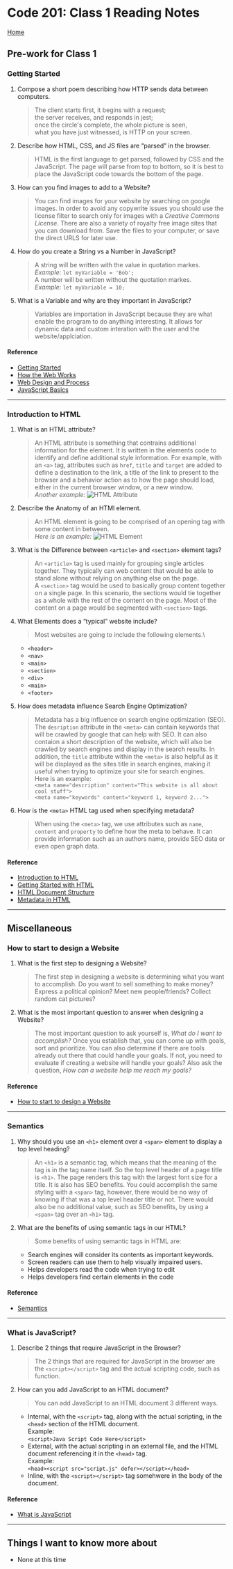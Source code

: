 # Code 201: Class 1 Reading Notes

[Home](https://mtorres6739.github.io/reading-notes/)

## Pre-work for Class 1

### Getting Started

1. Compose a short poem describing how HTTP sends data between computers.

    > The client starts first, it begins with a request;\
    the server receives, and responds in jest;\
    once the circle's complete, the whole picture is seen,\
    what you have just witnessed, is HTTP on your screen.
2. Describe how HTML, CSS, and JS files are “parsed” in the browser.

    > HTML is the first language to get parsed, followed by CSS and the JavaScript.  The page will parse from top to bottom, so it is best to place the JavaScript code towards the bottom of the page.
3. How can you find images to add to a Website?

    > You can find images for your website by searching on google images.  In order to avoid any copywrite issues you should use the license filter to search only for images with a *Creative Commons License*. There are also a variety of royalty free image sites that you can download from. Save the files to your computer, or save the direct URLS for later use.
4. How do you create a String vs a Number in JavaScript?

    > A string will be written with the value in quotation markes.\
    *Example:* ```let myVariable = 'Bob';```\
      A number will be written without the quotation markes.\
      *Example:* ```let myVariable = 10;```
5. What is a Variable and why are they important in JavaScript?

    > Variables are importation in JavaScript because they are what enable the program to do anything interesting.  It allows for dynamic data and custom interation with the user and the website/applciation.

#### Reference

- [Getting Started](https://developer.mozilla.org/en-US/docs/Learn/Getting_started_with_the_web/)
- [How the Web Works](https://developer.mozilla.org/en-US/docs/Learn/Getting_started_with_the_web/How_the_Web_works)
- [Web Design and Process](https://developer.mozilla.org/en-US/docs/Learn/Getting_started_with_the_web/What_will_your_website_look_like)
- [JavaScript Basics](https://developer.mozilla.org/en-US/docs/Learn/Getting_started_with_the_web/JavaScript_basics)

***

### Introduction to HTML

1. What is an HTML attribute?

    > An HTML attribute is something that contrains additional information for the element.  It is written in the elements code to identify and define additional style information. For example, with an ```<a>``` tag, attributes such as ```href```, ```title``` and ```target``` are added to define a destination to the link, a title of the link to present to the browser and a behavior action as to how the page should load, either in the current browser window, or a new window.\
    > *Another example:* ![HTML Attribute](https://developer.mozilla.org/en-US/docs/Learn/HTML/Introduction_to_HTML/Getting_started/grumpy-cat-attribute-small.png")
2. Describe the Anatomy of an HTMl element.

    > An HTML element is going to be comprised of an opening tag with some content in between.\
    *Here is an example:* ![HTML Element](https://developer.mozilla.org/en-US/docs/Learn/HTML/Introduction_to_HTML/Getting_started/grumpy-cat-small.png)
3. What is the Difference between ```<article>``` and ```<section>``` element tags?

    > An ```<article>``` tag is used mainly for grouping single articles together.  They typically can web content that would be able to stand alone without relying on anything else on the page.\
    A ```<section>``` tag would be used to basically group content together on a single page.  In this scenario, the sections would tie together as a whole with the rest of the content on the page.  Most of the content on a page would be segmented with ```<section>``` tags.
4. What Elements does a “typical” website include?
    > Most websites are going to include the following elements.\
    - ```<header>```
    - ```<nav>```
    - ```<main>```
    - ```<section>```
    - ```<div>```
    - ```<main>```
    - ```<footer>```
5. How does metadata influence Search Engine Optimization?

    > Metadata has a big influence on search engine optimization (SEO).  The ```desription``` attribute in the ```<meta>``` can contain keywords that will be crawled by google that can help with SEO. It can also contaion a short description of the website, which will also be crawled by search engines and display in the search results. In addition, the ```title``` attribute within the ```<meta>``` is also helpful as it will be displayed as the sites title in search engines, making it useful when trying to optimize your site for search engines.\
    Here is an example: \
    ```<meta name="description" content="This website is all about cool stuff">```\
    ```<meta name="keywords" content="keyword 1, keyword 2...">```
6. How is the ```<meta>``` HTML tag used when specifying metadata?
    > When using the ```<meta>``` tag, we use attributes such as ```name```, ```content``` and ```property``` to define how the meta to behave.  It can provide information such as an authors name, provide SEO data or even open graph data.

#### Reference

- [Introduction to HTML](https://developer.mozilla.org/en-US/docs/Learn/HTML/Introduction_to_HTML/)
- [Getting Started with HTML](https://developer.mozilla.org/en-US/docs/Learn/HTML/Introduction_to_HTML/Getting_started)
- [HTML Document Structure](https://developer.mozilla.org/en-US/docs/Learn/HTML/Introduction_to_HTML/Document_and_website_structure)
- [Metadata in HTML](https://developer.mozilla.org/en-US/docs/Learn/HTML/Introduction_to_HTML/The_head_metadata_in_HTML)

***

## Miscellaneous

### How to start to design a Website

1. What is the first step to designing a Website?
    > The first step in designing a website is determining what you want to accomplish.  Do you want to sell something to make money? Express a political opinion? Meet new people/friends? Collect random cat pictures?
2. What is the most important question to answer when designing a Website?
    >The most important question to ask yourself is, *What do I want to accomplish?* Once you establish that, you can come up with goals, sort and prioritize. You can also determine if there are tools already out there that could handle your goals. If not, you need to evaluate if creating a website will handle your goals? Also ask the question, *How can a website help me reach my goals?*

#### Reference

- [How to start to design a Website](https://developer.mozilla.org/en-US/docs/Learn/Common_questions/Thinking_before_coding)

***

### Semantics

1. Why should you use an ```<h1>``` element over a ```<span>``` element to display a top level heading?
    > An ```<h1>``` is a semantic tag, which means that the meaning of the tag is in the tag name itself.  So the top level header of a page title is ```<h1>```.  The page renders this tag with the largest font size for a title.  It is also has SEO benefits.  You could accomplish the same styling with a ```<span>``` tag, however, there would be no way of knowing if that was a top level header title or not.  There would also be no additional value, such as SEO benefits, by using a ```<span>``` tag over an ```<h1>``` tag.
2. What are the benefits of using semantic tags in our HTML?
    > Some benefits of using semantic tags in HTML are:
    - Search engines will consider its contents as important keywords.
    - Screen readers can use them to help visually impaired users.
    - Helps developers read the code when trying to edit
    - Helps developers find certain elements in the code

#### Reference

- [Semantics](https://developer.mozilla.org/en-US/docs/Glossary/Semantics)

***

### What is JavaScript?

1. Describe 2 things that require JavaScript in the Browser?
    > The 2 things that are required for JavaScript in the browser are the ```<script></script>``` tag and the actual scripting code, such as function.
2. How can you add JavaScript to an HTML document?

    > You can add JavaScript to an HTML document 3 different ways.
    - Internal, with the ```<script>``` tag, along with the actual scripting, in the ```<head>``` section of the HTML document.\
    Example:\
    ```<script>Java Script Code Here</script>```
    - External, with the actual scripting in an external file, and the HTML document referencing it in the ```<head>``` tag.\
    Example:\
    ```<head><script src="script.js" defer></script></head>```
    - Inline, with the ```<script></script>``` tag somehwere in the body of the document.

#### Reference

- [What is JavaScript](https://developer.mozilla.org/en-US/docs/Learn/JavaScript/First_steps/What_is_JavaScript)

***

## Things I want to know more about

- None at this time
